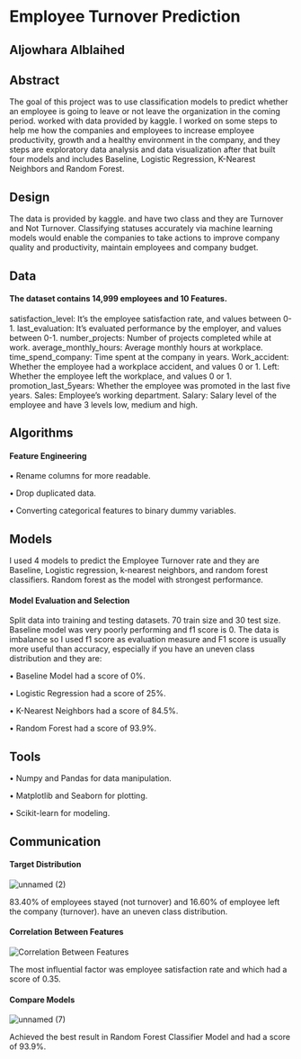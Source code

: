 # Employee Turnover Prediction 
## Aljowhara Alblaihed 

## Abstract
The goal of this project was to use classification models to predict whether an employee is going to leave or not leave the organization in
the coming period. worked with data provided by kaggle. I worked on some steps to help me how the companies and employees to increase employee
productivity, growth and a healthy environment in the company, and they steps are exploratory data analysis and data visualization after that 
built four models and includes Baseline, Logistic Regression, K-Nearest Neighbors and Random Forest.


## Design
The data is provided by kaggle. and have two class and they are Turnover and Not Turnover. Classifying statuses accurately via machine learning
models would enable the companies to take actions to improve company quality and productivity, maintain employees and company budget.


## Data
#### The dataset contains 14,999 employees and 10 Features. 
satisfaction_level: It’s the employee satisfaction rate, and values between 0-1.
last_evaluation: It’s evaluated performance by the employer, and values between 0-1.
number_projects: Number of projects completed while at work.
average_monthly_hours: Average monthly hours at workplace.
time_spend_company: Time spent at the company in years.
Work_accident: Whether the employee had a workplace accident, and values 0 or 1.
Left: Whether the employee left the workplace, and values 0 or 1.
promotion_last_5years: Whether the employee was promoted in the last five years.
Sales: Employee’s working department.
Salary: Salary level of the employee and have 3 levels low, medium and high.


## Algorithms
#### Feature Engineering
•	Rename columns for more readable.

•	Drop duplicated data.

•	Converting categorical features to binary dummy variables.


## Models
I used 4 models to predict the Employee Turnover rate and they are Baseline, Logistic regression, k-nearest neighbors, and random forest classifiers.
Random forest as the model with strongest performance. 

#### Model Evaluation and Selection
Split data into training and testing datasets. 70 train size and 30 test size.
Baseline model was very poorly performing and f1 score is 0.
The data is imbalance so I used f1 score as evaluation measure and F1 score is usually more useful than accuracy, especially if you have an uneven
class distribution and they are:

•	Baseline Model had a score of 0%.

•	Logistic Regression had a score of 25%.

•	K-Nearest Neighbors had a score of 84.5%.

•	Random Forest had a score of 93.9%.


## Tools
•	Numpy and Pandas for data manipulation.

•	Matplotlib and Seaborn for plotting.

•	Scikit-learn for modeling.


## Communication

#### Target Distribution
![unnamed (2)](https://user-images.githubusercontent.com/75037992/142291073-732324b1-7b6a-4498-8663-c3eda4875d4e.jpg)

83.40% of employees stayed (not turnover) and 16.60% of employee left the company (turnover).
have an uneven class distribution.

#### Correlation Between Features
![Correlation Between Features](https://user-images.githubusercontent.com/75037992/142292475-0315486f-5531-4eda-b355-8fa67129f945.jpg)

The most influential factor was employee satisfaction rate and  which had a score of 0.35.

#### Compare Models
![unnamed (7)](https://user-images.githubusercontent.com/75037992/142291355-97e656d4-383c-499b-84ca-e6b097c42bc5.jpg)

Achieved the best result in Random Forest Classifier Model and had a score of 93.9%.

